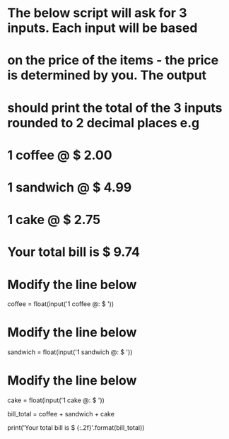 # The below script will ask for 3 inputs. Each input will be based
# on the price of the items - the price is determined by you. The output
# should print the total of the 3 inputs rounded to 2 decimal places e.g
#
#   1 coffee @ $ 2.00
#   1 sandwich @ $ 4.99
#   1 cake @ $ 2.75
#
#   Your total bill is $ 9.74

# Modify the line below
coffee = float(input('1 coffee @: $ '))

# Modify the line below
sandwich = float(input('1 sandwich @: $ '))

# Modify the line below
cake = float(input('1 cake @: $ '))

bill_total = coffee + sandwich + cake

print('Your total bill is $ {:.2f}'.format(bill_total))